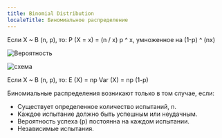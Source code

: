 ```yaml
---
title: Binomial Distribution
localeTitle: Биномиальное распределение
---
```

Если X ~ B (n, p), то: P (X = x) = (n / x) p ^ x, умноженное на (1-p) ^ (nx)

![Вероятность](https://wikimedia.org/api/rest_v1/media/math/render/svg/d33401621fb832dd2f9783e80a906d562f669008)

![схема](https://wikimedia.org/api/rest_v1/media/math/render/svg/38d86cba65d40f015a2b807d2b736250805abe45)

Если X ~ B (n, p), то: E (X) = np Var (X) = np (1-p)

Биномиальные распределения возникают только в том случае, если:

*   Существует определенное количество испытаний, n.
*   Каждое испытание должно быть успешным или неудачным.
*   Вероятность успеха (p) постоянна на каждом испытании.
*   Независимые испытания.